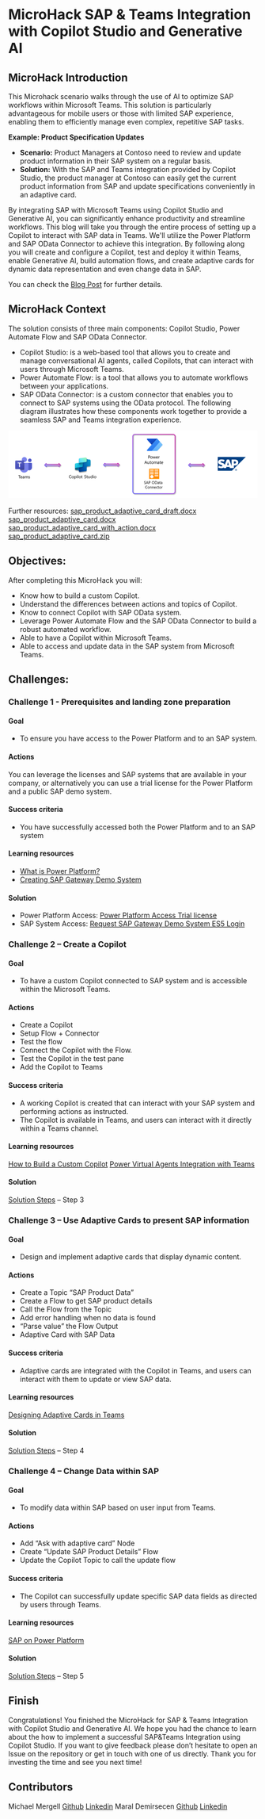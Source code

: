 # **MicroHack SAP & Teams Integration with Copilot Studio and Generative AI**

## **MicroHack Introduction**
This Microhack scenario walks through the use of AI to optimize SAP workflows within Microsoft Teams. This solution is particularly advantageous for mobile users or those with limited SAP experience, enabling them to efficiently manage even complex, repetitive SAP tasks.

**Example: Product Specification Updates**
* **Scenario:** Product Managers at Contoso need to review and update product information in their SAP system on a regular basis.
* **Solution:** With the SAP and Teams integration provided by Copilot Studio, the product manager at Contoso can easily get the current product information from SAP and update specifications conveniently in an adaptive card.  

By integrating SAP with Microsoft Teams using Copilot Studio and Generative AI, you can significantly enhance productivity and streamline workflows. This blog will take you through the entire process of setting up a Copilot to interact with SAP data in Teams. We'll utilize the Power Platform and SAP OData Connector to achieve this integration. By following along you will create and configure a Copilot, test and deploy it within Teams, enable Generative AI, build automation flows, and create adaptive cards for dynamic data representation and even change data in SAP. 

You can check the [Blog Post](https://techcommunity.microsoft.com/gxcuf89792/attachments/gxcuf89792/SAPApplications/1042/5/sap_product_adaptive_card_with_action.docx) for further details.

## **MicroHack Context**
The solution consists of three main components: Copilot Studio, Power Automate Flow and SAP OData Connector.
* Copilot Studio: is a web-based tool that allows you to create and manage conversational AI agents, called Copilots, that can interact with users through Microsoft Teams.
* Power Automate Flow: is a tool that allows you to automate workflows between your applications.
* SAP OData Connector: is a custom connector that enables you to connect to SAP systems using the OData protocol.
The following diagram illustrates how these components work together to provide a seamless SAP and Teams integration experience.

![image](Images/architecture.png)

Further resources:
[sap_product_adaptive_card_draft.docx](https://techcommunity.microsoft.com/gxcuf89792/attachments/gxcuf89792/SAPApplications/1042/1/sap_product_adaptive_card_draft.docx) 
[sap_product_adaptive_card.docx](https://techcommunity.microsoft.com/gxcuf89792/attachments/gxcuf89792/SAPApplications/1042/2/sap_product_adaptive_card.docx)
[sap_product_adaptive_card_with_action.docx](https://techcommunity.microsoft.com/gxcuf89792/attachments/gxcuf89792/SAPApplications/1042/5/sap_product_adaptive_card_with_action.docx)
[sap_product_adaptive_card.zip](https://techcommunity.microsoft.com/gxcuf89792/attachments/gxcuf89792/SAPApplications/1042/6/sap_product_adaptive_card.zip)

## **Objectives:**
After completing this MicroHack you will:
* Know how to build a custom Copilot.
* Understand the differences between actions and topics of Copilot.
* Know to connect Copilot with SAP OData system.
* Leverage Power Automate Flow and the SAP OData Connector to build a robust automated workflow. 
* Able to have a Copilot within Microsoft Teams.
* Able to access and update data in the SAP system from Microsoft Teams.

## **Challenges:**

### **Challenge 1 - Prerequisites and landing zone preparation**
#### Goal
* To ensure you have access to the Power Platform and to an SAP system.

#### Actions
You can leverage the licenses and SAP systems that are available in your company, or alternatively you can use a trial license for the Power Platform and a public SAP demo system.

#### Success criteria
* You have successfully accessed both the Power Platform and to an SAP system

#### Learning resources
* [What is Power Platform?](https://learn.microsoft.com/en-us/power-platform/)
* [Creating SAP Gateway Demo System](https://developers.sap.com/tutorials/gateway-demo-signup.html)

#### Solution
* Power Platform Access: [Power Platform Access Trial license](https://learn.microsoft.com/en-us/power-apps/maker/signup-for-powerapps)
* SAP System Access: [Request SAP Gateway Demo System ES5 Login](https://developers.sap.com/tutorials/gateway-demo-signup.html) 

### **Challenge 2 – Create a Copilot**
#### Goal
* To have a custom Copilot connected to SAP system and is accessible within the Microsoft Teams.

#### Actions
* Create a Copilot
* Setup Flow + Connector
* Test the flow
* Connect the Copilot with the Flow.
* Test the Copilot in the test pane
* Add the Copilot to Teams

#### Success criteria
* A working Copilot is created that can interact with your SAP system and performing actions as instructed.
* The Copilot is available in Teams, and users can interact with it directly within a Teams channel.

#### Learning resources
[How to Build a Custom Copilot](https://learn.microsoft.com/en-us/power-virtual-agents/)
[Power Virtual Agents Integration with Teams](https://learn.microsoft.com/en-us/microsoftteams/platform/bots/how-to/add-power-virtual-agents-bot-to-teams)

#### Solution
[Solution Steps](https://techcommunity.microsoft.com/t5/running-sap-applications-on-the/sap-amp-teams-integration-with-copilot-studio-and-generative-ai/ba-p/4213260)  – Step 3

### **Challenge 3 – Use Adaptive Cards to present SAP information**
#### Goal
* Design and implement adaptive cards that display dynamic content.

#### Actions
* Create a Topic “SAP Product Data”
* Create a Flow to get SAP product details
* Call the Flow from the Topic
* Add error handling when no data is found
* “Parse value” the Flow Output
* Adaptive Card with SAP Data

#### Success criteria
* Adaptive cards are integrated with the Copilot in Teams, and users can interact with them to update or view SAP data.

#### Learning resources
[Designing Adaptive Cards in Teams](https://learn.microsoft.com/en-us/microsoftteams/platform/task-modules-and-cards/cards/design-effective-cards?tabs=design)

#### Solution
[Solution Steps](https://techcommunity.microsoft.com/t5/running-sap-applications-on-the/sap-amp-teams-integration-with-copilot-studio-and-generative-ai/ba-p/4213260) – Step 4

### **Challenge 4 – Change Data within SAP**
#### Goal
* To modify data within SAP based on user input from Teams.

#### Actions
* Add “Ask with adaptive card” Node
* Create “Update SAP Product Details” Flow
* Update the Copilot Topic to call the update flow

#### Success criteria
* The Copilot can successfully update specific SAP data fields as directed by users through Teams.

#### Learning resources
[SAP on Power Platform](https://learn.microsoft.com/en-us/power-platform/sap/overview)

#### Solution
[Solution Steps](https://techcommunity.microsoft.com/t5/running-sap-applications-on-the/sap-amp-teams-integration-with-copilot-studio-and-generative-ai/ba-p/4213260) – Step 5

## **Finish**
Congratulations! You finished the MicroHack for SAP & Teams Integration with Copilot Studio and Generative AI. We hope you had the chance to learn about the how to implement a successful SAP&Teams Integration using Copilot Studio. If you want to give feedback please don’t hesitate to open an Issue on the repository or get in touch with one of us directly.
Thank you for investing the time and see you next time!

## **Contributors**
Michael Mergell [Github](https://github.com/mimergel) [Linkedin](https://de.linkedin.com/in/michaelmergell)
Maral Demirsecen [Github](https://github.com/marald44/) [Linkedin](https://de.linkedin.com/in/maral-demirsecen)


